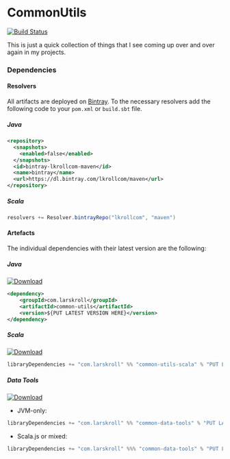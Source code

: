 CommonUtils
============

[![Build Status](https://travis-ci.com/Bathtor/common-utils.svg?branch=master)](https://travis-ci.com/Bathtor/common-utils)

This is just a quick collection of things that I see coming up over and over again in my projects.

### Dependencies

#### Resolvers
All artifacts are deployed on [Bintray](https://dl.bintray.com/lkrollcom/maven). 
To the necessary resolvers add the following code to your `pom.xml` or `build.sbt` file.

##### Java
```xml
<repository>
  <snapshots>
    <enabled>false</enabled>
  </snapshots>
  <id>bintray-lkrollcom-maven</id>
  <name>bintray</name>
  <url>https://dl.bintray.com/lkrollcom/maven</url>
</repository>
```

##### Scala
```scala
resolvers += Resolver.bintrayRepo("lkrollcom", "maven")
```

#### Artefacts
The individual dependencies with their latest version are the following:

##### Java
[ ![Download](https://api.bintray.com/packages/lkrollcom/maven/common-utils/images/download.svg) ](https://bintray.com/lkrollcom/maven/common-utils/_latestVersion)
```xml
<dependency>
    <groupId>com.larskroll</groupId>
    <artifactId>common-utils</artifactId>
    <version>${PUT LATEST VERSION HERE}</version>
</dependency>
```

##### Scala
[ ![Download](https://api.bintray.com/packages/lkrollcom/maven/common-utils-scala/images/download.svg) ](https://bintray.com/lkrollcom/maven/common-utils-scala/_latestVersion)
```scala
libraryDependencies += "com.larskroll" %% "common-utils-scala" % "PUT LATEST VERSION HERE"
```

##### Data Tools
[ ![Download](https://api.bintray.com/packages/lkrollcom/maven/common-data-tools/images/download.svg) ](https://bintray.com/lkrollcom/maven/common-data-tools/_latestVersion)

- JVM-only:
```scala
libraryDependencies += "com.larskroll" %% "common-data-tools" % "PUT LATEST VERSION HERE"
```

- Scala.js or mixed:
```scala
libraryDependencies += "com.larskroll" %%% "common-data-tools" % "PUT LATEST VERSION HERE"
```
